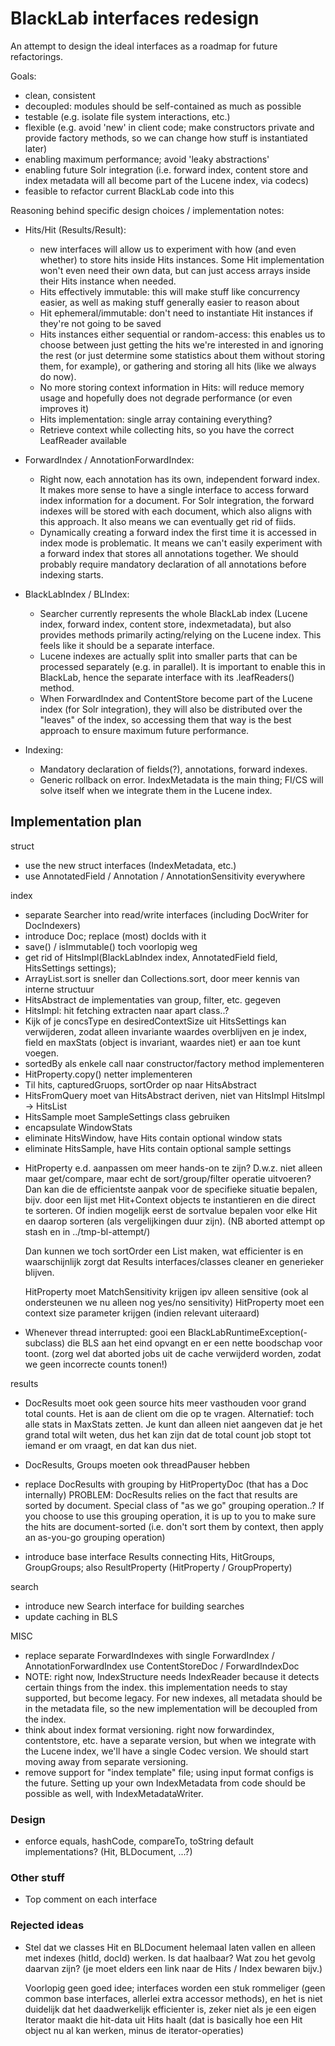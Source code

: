 # BlackLab interfaces redesign

An attempt to design the ideal interfaces as a roadmap for future refactorings.

Goals:

- clean, consistent
- decoupled: modules should be self-contained as much as possible
- testable (e.g. isolate file system interactions, etc.)
- flexible (e.g. avoid 'new' in client code; make constructors private and provide factory methods, so we can change how stuff is instantiated later)
- enabling maximum performance; avoid 'leaky abstractions'
- enabling future Solr integration (i.e. forward index, content store and index metadata will all become part of the Lucene index, via codecs)
- feasible to refactor current BlackLab code into this

Reasoning behind specific design choices / implementation notes:

- Hits/Hit (Results/Result):
    - new interfaces will allow us to experiment with how (and even whether) to store hits inside Hits instances. Some Hit implementation won't even need their own data, but can just access arrays inside their Hits instance when needed.
    - Hits effectively immutable: this will make stuff like concurrency easier, as well as making stuff generally easier to reason about
    - Hit ephemeral/immutable: don't need to instantiate Hit instances if they're not going to be saved
    - Hits instances either sequential or random-access: this enables us to choose between just getting the hits we're interested in and ignoring the rest (or just determine some statistics about them without storing them, for example), or gathering and storing all hits (like we always do now).
    - No more storing context information in Hits: will reduce memory usage and hopefully does not degrade performance (or even improves it)
    - Hits implementation: single array containing everything?
    - Retrieve context while collecting hits, so you have the correct LeafReader available


- ForwardIndex / AnnotationForwardIndex:
    - Right now, each annotation has its own, independent forward index. It makes more sense to have a single interface to access forward index information for a document. For Solr integration, the forward indexes will be stored with each document, which also aligns with this approach. It also means we can eventually get rid of fiids.
    - Dynamically creating a forward index the first time it is accessed in index mode is problematic. It means we can't easily experiment with a forward index that stores all annotations together. We should probably require mandatory declaration of all annotations before indexing starts.
    
- BlackLabIndex / BLIndex:
    - Searcher currently represents the whole BlackLab index (Lucene index, forward index, content store, indexmetadata), but also provides methods primarily acting/relying on the Lucene index. This feels like it should be a separate interface.
    - Lucene indexes are actually split into smaller parts that can be processed separately (e.g. in parallel). It is important to enable this in BlackLab, hence the separate interface with its .leafReaders() method.
    - When ForwardIndex and ContentStore become part of the Lucene index (for Solr integration), they will also be distributed over the "leaves" of the index, so accessing them that way is the best approach to ensure maximum future performance.

- Indexing:
    - Mandatory declaration of fields(?), annotations, forward indexes.
    - Generic rollback on error. IndexMetadata is the main thing; FI/CS will solve itself when we integrate them in the Lucene index.


## Implementation plan ##

struct
+ use the new struct interfaces (IndexMetadata, etc.)
+ use AnnotatedField / Annotation / AnnotationSensitivity everywhere

index
+ separate Searcher into read/write interfaces (including DocWriter for DocIndexers)
+ introduce Doc; replace (most) docIds with it
+ save() / isImmutable() toch voorlopig weg
+ get rid of HitsImpl(BlackLabIndex index, AnnotatedField field, HitsSettings settings);
+ ArrayList.sort is sneller dan Collections.sort, door meer kennis van interne structuur
+ HitsAbstract de implementaties van group, filter, etc. gegeven
+ HitsImpl: hit fetching extracten naar apart class..?
+ Kijk of je concsType en desiredContextSize uit HitsSettings kan verwijderen, zodat
  alleen invariante waardes overblijven en je index, field en maxStats (object is invariant, waardes niet)
  er aan toe kunt voegen.
+ sortedBy als enkele call naar constructor/factory method implementeren
+ HitProperty.copy() netter implementeren
+ Til hits, capturedGruops, sortOrder op naar HitsAbstract
+ HitsFromQuery moet van HitsAbstract deriven, niet van HitsImpl
  HitsImpl -> HitsList
+ HitsSample moet SampleSettings class gebruiken
+ encapsulate WindowStats
+ eliminate HitsWindow, have Hits contain optional window stats
+ eliminate HitsSample, have Hits contain optional sample settings

- HitProperty e.d. aanpassen om meer hands-on te zijn?
  D.w.z. niet alleen maar get/compare, maar echt de sort/group/filter operatie uitvoeren?
  Dan kan die de efficientste aanpak voor de specifieke situatie bepalen, bijv. door
  een lijst met Hit+Context objects te instantieren en die direct te sorteren. Of indien mogelijk eerst de sortvalue bepalen voor elke Hit en daarop sorteren (als vergelijkingen duur zijn).
  (NB aborted attempt op stash en in ../tmp-bl-attempt/)
  
  Dan kunnen we toch sortOrder een List<Hit> maken, wat efficienter is en waarschijnlijk zorgt dat Results interfaces/classes cleaner en generieker blijven.

  HitProperty moet MatchSensitivity krijgen ipv alleen sensitive (ook al ondersteunen we nu alleen nog yes/no sensitivity)
  HitProperty moet een context size parameter krijgen (indien relevant uiteraard)
  
- Whenever thread interrupted: gooi een BlackLabRuntimeException(-subclass)
  die BLS aan het eind opvangt en er een nette boodschap voor toont.
  (zorg wel dat aborted jobs uit de cache verwijderd worden, zodat we geen incorrecte counts tonen!)

results
- DocResults moet ook geen source hits meer vasthouden voor grand total counts. Het is aan de client om die op te vragen.
  Alternatief: toch alle stats in MaxStats zetten. Je kunt dan alleen niet aangeven dat je het grand total wilt
  weten, dus het kan zijn dat de total count job stopt tot iemand er om vraagt, en dat kan dus niet.

- DocResults, Groups moeten ook threadPauser hebben

- replace DocResults with grouping by HitPropertyDoc (that has a Doc internally)
  PROBLEM: DocResults relies on the fact that results are sorted by document.
  Special class of "as we go" grouping operation..?
  If you choose to use this grouping operation, it is up to you to make sure the hits
  are document-sorted (i.e. don't sort them by context, then apply an as-you-go grouping
  operation)

- introduce base interface Results connecting Hits, HitGroups, GroupGroups; 
  also ResultProperty (HitProperty / GroupProperty)
  
search
- introduce new Search interface for building searches
- update caching in BLS

MISC
- replace separate ForwardIndexes with single ForwardIndex / AnnotationForwardIndex
  use ContentStoreDoc / ForwardIndexDoc
- NOTE: right now, IndexStructure needs IndexReader because it detects certain things from the index.
        this implementation needs to stay supported, but become legacy. For new indexes, all metadata
        should be in the metadata file, so the new implementation will be decoupled from the index.
- think about index format versioning. right now forwardindex, contentstore, etc. have a separate version,
  but when we integrate with the Lucene index, we'll have a single Codec version. We should start moving away from
  separate versioning.
- remove support for "index template" file; using input format configs is the future. Setting up your own IndexMetadata
  from code should be possible as well, with IndexMetadataWriter.


### Design ###

- enforce equals, hashCode, compareTo, toString default implementations? (Hit, BLDocument, ...?)

### Other stuff ###

- Top comment on each interface

### Rejected ideas ###

- Stel dat we classes Hit en BLDocument helemaal laten vallen en alleen met indexes (hitId, docId) werken. Is dat haalbaar?
  Wat zou het gevolg daarvan zijn? (je moet elders een link naar de Hits / Index bewaren bijv.)
  
  Voorlopig geen goed idee; interfaces worden een stuk rommeliger (geen common base interfaces, allerlei extra accessor methods),
  en het is niet duidelijk dat het daadwerkelijk efficienter is, zeker niet als je een eigen Iterator maakt die hit-data uit Hits haalt
  (dat is basically hoe een Hit object nu al kan werken, minus de iterator-operaties)


